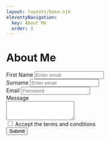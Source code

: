 ```yaml
---
layout: layouts/base.njk
eleventyNavigation:
  key: About Me
  order: 3
---
```

# About Me
<form>
  <div class="form-group">
    <label for="exampleInputEmail1">First Name</label>
    <input type="email" class="form-control" id="exampleInputEmail1" aria-describedby="emailHelp" placeholder="Enter email">
  </div>
  <div class="form-group">
    <label for="exampleInputEmail1">Surname</label>
    <input type="email" class="form-control" id="exampleInputEmail1" aria-describedby="emailHelp" placeholder="Enter email">
  </div>
  <div class="form-group">
    <label for="exampleInputPassword1">Email</label>
    <input type="password" class="form-control" id="exampleInputPassword1" placeholder="Password">
  </div>
   <div class="form-group">
    <label for="exampleFormControlSelect2">Message</label>
  </div>
  <div class="form-group">
  <textarea class="form-control" id="exampleFormControlTextarea1" rows="3"></textarea>
  </div>
  <div class="form-group form-check">
    <input type="checkbox" class="form-check-input" id="exampleCheck1">
    <label class="form-check-label" for="exampleCheck1">Accept the terms and conditions</label>
  </div>
  <button type="submit" class="btn btn-primary">Submit</button>
  </div>
</form>

